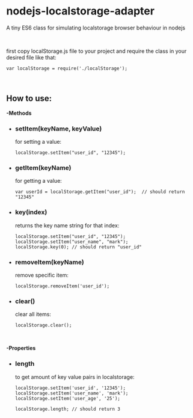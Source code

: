 # nodejs-localstorage-adapter
A tiny ES6 class for simulating localstorage browser behaviour in nodejs

<br />

first copy localStorage.js file to your project and require the class in your desired file like that:

`var localStorage = require('./localStorage');`

<br />

<b><h2>How to use:</h2></b>

<b>-Methods</b>
<ul>
  <li>
    <h3>setItem(keyName, keyValue)</h3>
    for setting a value: 
    
    localStorage.setItem("user_id", "12345");
  </li>
  
  <li>
    <h3>getItem(keyName)</h3>
    for getting a value: 
    
    var userId = localStorage.getItem("user_id");  // should return "12345"
  </li>
  
  <li>
    <h3>key(index)</h3>
    returns the key name string for that index: 
     
    localStorage.setItem("user_id", "12345");
    localStorage.setItem("user_name", "mark");
    localStorage.key(0); // should return "user_id"
  </li>
  
  <li>
    <h3>removeItem(keyName)</h3>
    remove specific item:
    
    localStorage.removeItem('user_id');
  </li>
  
  <li>
    <h3>clear()</h3>
    clear all items:
    
    localStorage.clear();
  </li>
  
</ul>

<br />

<b>-Properties</b>
<ul>
  <li>
    <h3>length</h3>
    to get amount of key value pairs in localstorage:
    
    localStorage.setItem('user_id', '12345');
    localStorage.setItem('user_name', 'mark');
    localStorage.setItem('user_age', '25');
    
    localStorage.length; // should return 3
  </li>
</ul>

<br />
